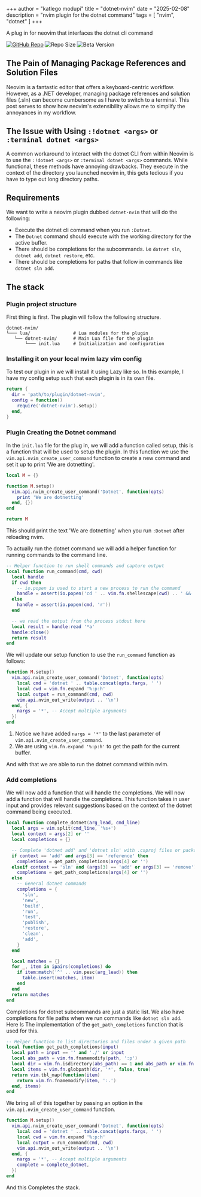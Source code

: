 +++
author = "katlego modupi"
title = "dotnet-nvim"
date = "2025-02-08"
description = "nvim plugin for the dotnet command"
tags = [
    "nvim", "dotnet"
]
+++

A plug in for neovim that interfaces the dotnet cli command

[![GitHub Repo](https://img.shields.io/badge/GitHub-Repo-blue?logo=github)](https://github.com/kat-lego/dotnet-nvim)
![Repo Size](https://img.shields.io/github/repo-size/kat-lego/dotnet-nvim)
![Beta Version](https://img.shields.io/badge/status-WIP-blue)
<!--more-->

## The Pain of Managing Package References and Solution Files
Neovim is a fantastic editor that offers a keyboard-centric workflow. However, as a .NET developer, managing package references and solution files (.sln) can become cumbersome as I have to switch to a terminal. This post serves to show how neovim's extensibility allows me to simplify the annoyances in my workflow.

## The Issue with Using `:!dotnet <args>` or `:terminal dotnet <args>`
A common workaround to interact with the dotnet CLI from within Neovim is to use the `:!dotnet <args>` or `:terminal dotnet <args>` commands. While functional, these methods have annoying drawbacks. They execute in the context of the directory you launched neovim in, this gets tedious if you have to type out long directory paths.

## Requirements
We want to write a neovim plugin dubbed `dotnet-nvim` that will do the following:
* Execute the dotnet cli command when you run `:Dotnet`.
* The `Dotnet` command should execute with the working directory for the active buffer.
* There should be completions for the subcommands. i.e `dotnet sln`, `dotnet add`, `dotnet restore`,
  etc.
* There should be completions for paths that follow in commands like `dotnet sln add`.

## The stack

### Plugin project structure
First thing is first. The plugin will follow the following structure.

```
dotnet-nvim/
└─── lua/                # Lua modules for the plugin
   └── dotnet-nvim/      # Main Lua file for the plugin
       └─── init.lua     # Initialization and configuration
```

### Installing it on your local nvim lazy vim config
To test our plugin in we will install it using Lazy like so. In this example, I have my config setup
such that each plugin is in its own file.

```lua
return {
  dir = 'path/to/plugin/dotnet-nvim',
  config = function()
    require('dotnet-nvim').setup()
  end,
}
```

### Plugin Creating the Dotnet command
In the `init.lua` file for the plug in, we will add a function called setup, this is a function that 
will be used to setup the plugin. In this function we use the `vim.api.nvim_create_user_command`
function to create a new command and set it up to print 'We are dotnetting'.

```lua
local M = {}

function M.setup()
  vim.api.nvim_create_user_command('Dotnet', function(opts)
    print 'We are dotnetting'
  end, {})
end

return M
```

This should print the text 'We are dotnetting' when you run `:Dotnet` after reloading nvim.

To actually run the dotnet command we will add a helper function for running commands to the command
line.
```lua
-- Helper function to run shell commands and capture output
local function run_command(cmd, cwd)
  local handle
  if cwd then
    -- io.popen is used to start a new process to run the command
    handle = assert(io.popen('cd ' .. vim.fn.shellescape(cwd) .. ' && ' .. cmd, 'r'))
  else
    handle = assert(io.popen(cmd, 'r'))
  end

  -- we read the output from the process stdout here
  local result = handle:read '*a'
  handle:close()
  return result
end
```

We will update our setup function to use the `run_command` function as follows:
```lua
function M.setup()
  vim.api.nvim_create_user_command('Dotnet', function(opts)
    local cmd = 'dotnet ' .. table.concat(opts.fargs, ' ')
    local cwd = vim.fn.expand '%:p:h'
    local output = run_command(cmd, cwd)
    vim.api.nvim_out_write(output .. '\n')
  end, {
    nargs = '*', -- Accept multiple arguments
  })
end
```
  
  1. Notice we have added `nargs = '*'` to the last parameter of `vim.api.nvim_create_user_command`.
  2. We are using `vim.fn.expand '%:p:h'` to get the path for the current buffer.

And with that we are able to run the dotnet command within nvim.

### Add completions
We will now add a function that will handle the completions. We will now add a function that will handle the completions. This function takes in user input and provides relevant suggestions based on the context of the dotnet command being executed.

```lua
local function complete_dotnet(arg_lead, cmd_line)
  local args = vim.split(cmd_line, '%s+')
  local context = args[2] or ''
  local completions = {}

  -- Complete 'dotnet add' and 'dotnet sln' with .csproj files or packages
  if context == 'add' and args[3] == 'reference' then
    completions = get_path_completions(args[4] or '')
  elseif context == 'sln' and (args[3] == 'add' or args[3] == 'remove') then
    completions = get_path_completions(args[4] or '')
  else
    -- General dotnet commands
    completions = {
      'sln',
      'new',
      'build',
      'run',
      'test',
      'publish',
      'restore',
      'clean',
      'add',
    }
  end

  local matches = {}
  for _, item in ipairs(completions) do
    if item:match('^' .. vim.pesc(arg_lead)) then
      table.insert(matches, item)
    end
  end
  return matches
end
```

Completions for dotnet subcommands are just a static list. We also have completions for file paths
when we run commands like `dotnet sln add`. Here Is The implementation of the `get_path_completions`
function that is used for this.

```lua
-- Helper function to list directories and files under a given path
local function get_path_completions(input)
  local path = input == '' and './' or input
  local abs_path = vim.fn.fnamemodify(path, ':p')
  local dir = vim.fn.isdirectory(abs_path) == 1 and abs_path or vim.fn.fnamemodify(abs_path, ':h')
  local items = vim.fn.globpath(dir, '*', false, true)
  return vim.tbl_map(function(item)
    return vim.fn.fnamemodify(item, ':.')
  end, items)
end

```

We bring all of this together by passing an option in the `vim.api.nvim_create_user_command`
function.
```lua
function M.setup()
  vim.api.nvim_create_user_command('Dotnet', function(opts)
    local cmd = 'dotnet ' .. table.concat(opts.fargs, ' ')
    local cwd = vim.fn.expand '%:p:h'
    local output = run_command(cmd, cwd)
    vim.api.nvim_out_write(output .. '\n')
  end, {
    nargs = '*', -- Accept multiple arguments
    complete = complete_dotnet,
  })
end
```

And this Completes the stack.
